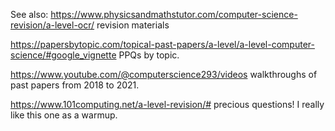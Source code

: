 See also:
https://www.physicsandmathstutor.com/computer-science-revision/a-level-ocr/ revision materials

https://papersbytopic.com/topical-past-papers/a-level/a-level-computer-science/#google_vignette PPQs by topic.

https://www.youtube.com/@computerscience293/videos walkthroughs of past papers from 2018 to 2021.

https://www.101computing.net/a-level-revision/# precious questions! I really like this one as a warmup.
